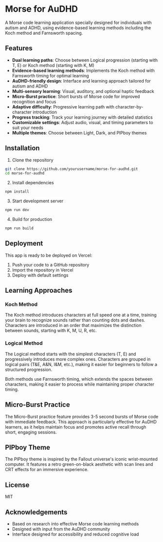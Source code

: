 # Morse for AuDHD

A Morse code learning application specially designed for individuals with autism and ADHD, using evidence-based learning methods including the Koch method and Farnsworth spacing.

## Features

- **Dual learning paths**: Choose between Logical progression (starting with T, E) or Koch method (starting with K, M)
- **Evidence-based learning methods**: Implements the Koch method with Farnsworth timing for optimal learning
- **AuDHD-friendly design**: Interface and learning approach tailored for autism and ADHD
- **Multi-sensory learning**: Visual, auditory, and optional haptic feedback
- **Micro-Burst practice**: Short bursts of Morse code for improved recognition and focus
- **Adaptive difficulty**: Progressive learning path with character-by-character introduction
- **Progress tracking**: Track your learning journey with detailed statistics
- **Customizable settings**: Adjust audio, visual, and timing parameters to suit your needs
- **Multiple themes**: Choose between Light, Dark, and PIPboy themes

## Installation

1. Clone the repository
```bash
git clone https://github.com/yourusername/morse-for-audhd.git
cd morse-for-audhd
```

2. Install dependencies
```bash
npm install
```

3. Start development server
```bash
npm run dev
```

4. Build for production
```bash
npm run build
```

## Deployment

This app is ready to be deployed on Vercel:

1. Push your code to a GitHub repository
2. Import the repository in Vercel
3. Deploy with default settings

## Learning Approaches

### Koch Method
The Koch method introduces characters at full speed one at a time, training your brain to recognize sounds rather than counting dots and dashes. Characters are introduced in an order that maximizes the distinction between sounds, starting with K, M, U, R, etc.

### Logical Method
The Logical method starts with the simplest characters (T, E) and progressively introduces more complex ones. Characters are grouped in logical pairs (T&E, A&N, I&M, etc.), making it easier for beginners to follow a structured progression.

Both methods use Farnsworth timing, which extends the spaces between characters, making it easier to process while maintaining proper character timing.

## Micro-Burst Practice
The Micro-Burst practice feature provides 3-5 second bursts of Morse code with immediate feedback. This approach is particularly effective for AuDHD learners, as it helps maintain focus and promotes active recall through short, engaging sessions.

## PIPboy Theme
The PIPboy theme is inspired by the Fallout universe's iconic wrist-mounted computer. It features a retro green-on-black aesthetic with scan lines and CRT effects for an immersive experience.

## License

MIT

## Acknowledgements

- Based on research into effective Morse code learning methods
- Designed with input from the AuDHD community
- Interface designed for accessibility and reduced cognitive load